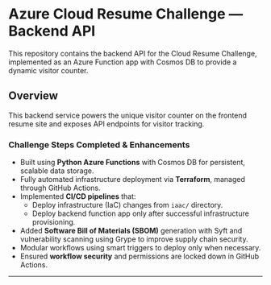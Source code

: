# Azure Cloud Resume Challenge — Backend API

This repository contains the backend API for the Cloud Resume Challenge, implemented as an Azure Function app with Cosmos DB to provide a dynamic visitor counter.

## Overview

This backend service powers the unique visitor counter on the frontend resume site and exposes API endpoints for visitor tracking.

### Challenge Steps Completed & Enhancements

- Built using **Python Azure Functions** with Cosmos DB for persistent, scalable data storage.
- Fully automated infrastructure deployment via **Terraform**, managed through GitHub Actions.
- Implemented **CI/CD pipelines** that:
  - Deploy infrastructure (IaC) changes from `iaac/` directory.
  - Deploy backend function app only after successful infrastructure provisioning.
- Added **Software Bill of Materials (SBOM)** generation with Syft and vulnerability scanning using Grype to improve supply chain security.
- Modular workflows using smart triggers to deploy only when necessary.
- Ensured **workflow security** and permissions are locked down in GitHub Actions.

---


